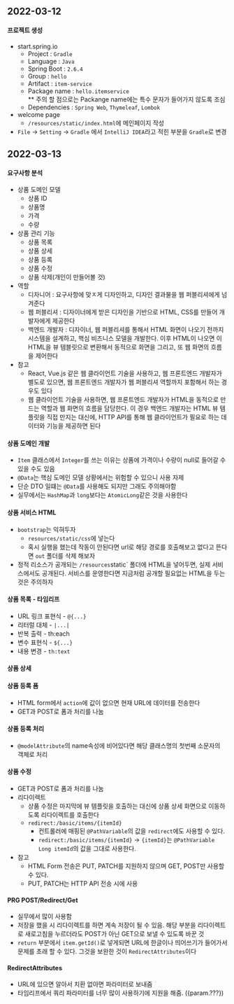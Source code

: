 ## 2022-03-12

#### 프로젝트 생성
- start.spring.io
  - Project : `Gradle`
  - Language : `Java`
  - Spring Boot : `2.6.4`
  - Group : `hello`
  - Artifact : `item-service`
  - Package name : `hello.itemservice`  
\*\* 주의 할 점으로는 Packange name에는 특수 문자가 들어가지 않도록 조심
  - Dependencies : `Spring Web`, `Thymeleaf`, `Lombok`
- welcome page
  - `/resources/static/index.html`에 메인페이지 작성
- `File` -> `Setting` -> `Gradle` 에서 `IntelliJ IDEA`라고 적힌 부분을 `Gradle`로 변경

## 2022-03-13

#### 요구사항 분석
- 상품 도메인 모델
  - 상품 ID
  - 상품명
  - 가격
  - 수량
- 상품 관리 기능
  - 상품 목록
  - 상품 상세
  - 상품 등록
  - 상품 수정
  - 상품 삭제(개인이 만들어볼 것)
- 역할
  - 디자니어 : 요구사항에 맞ㅈ게 디자인하고, 디자인 결과물을 웹 퍼블리셔에게 넘겨준다
  - 웹 퍼블리셔 : 디자이너에게 받은 디자인을 기반으로 HTML, CSS를 만들어 개발자에게 제공한다
  - 백엔드 개발자 : 디자이너, 웹 퍼블리셔를 통해서 HTML 화면이 나오기 전까지 시스템을 설계하고, 핵심 비즈니스 모델을 개발한다. 이후 HTML이 나오면 이 HTML을 뷰 템블릿으로 변환해서 동적으로 화면을 그리고, 또 웹 화면의 흐름을 제어한다
- 참고
  - React, Vue.js 같은 웹 클라이언트 기술을 사용하고, 웹 프론트엔드 개발자가 별도로 있으면, 웹 프론트엔드 개발자가 웹 퍼블리셔 역할까지 포함해서 하는 경우도 있다
  - 웹 클라이언트 기술을 사용하면, 웹 프론트엔드 개발자가 HTML을 동적으로 만드는 역할과 웹 화면의 흐름을 담당한다. 이 경우 백엔드 개발자는 HTML 뷰 템플릿을 직접 만지는 대신에, HTTP API를 통해 웹 클라이언트가 필요로 하는 데이터와 기능을 제공하면 된다

#### 상품 도메인 개발
- `Item` 클래스에서 `Integer`를 쓰는 이유는 상품에 가격이나 수량이 null로 들어갈 수 있을 수도 있음
- `@Data`는 핵심 도메인 모델 상황에서는 위험할 수 있으니 사용 자제
- 단순 DTO 일떄는 `@Data`를 사용해도 되지만 그래도 주의해야함
- 실무에서는 `HashMap`과 `long`보다는 `AtomicLong`같은 것을 사용한다

#### 상품 서비스 HTML
- `bootstrap`는 익혀두자
  - `resources/static/css`에 넣는다
  - 혹시 실행을 했는데 작동이 안된다면 url로 해당 경로를 호출해보고 없다고 뜬다면 `out` 폴더를 삭제 해보자
- 정적 리소스가 공개되는 `/resources`static` 폴더에 HTML을 넣어두면, 실제 서비스에서도 공개된다. 서비스를 운영한다면 지금처럼 공개할 필요없는 HTML을 두는 것은 주의하자

#### 상품 목록 - 타임리프
- URL 링크 표현식 - `@{...}`
- 리터럴 대체 - `|...|`
- 반복 출력 - th:each
- 변수 표현식 - `${...}`
- 내용 변경 - `th:text`

#### 상품 상세

#### 상품 등록 폼
- HTML form에서 `action`에 값이 없으면 현재 URL에 데이터를 전송한다
- GET과 POST로 폼과 처리를 나눔

#### 상품 등록 처리
- `@modelAttribute`의 name속성에 비어있다면 해당 클래스명의 첫번째 소문자의 객체로 처리

#### 상품 수정
- GET과 POST로 폼과 처리를 나눔
- 리다이렉트
  - 상품 수정은 마지막에 뷰 템플릿을 호출하는 대신에 상품 상세 화면으로 이동하도록 리다이렉트를 호출한다
  - `redirect:/basic/items/{itemId}`
    - 컨트롤러에 매핑된 `@PathVariable`의 값을 `redirect`에도 사용할 수 있다.
    - `redirect:/basic/items/{itemId}` -> `{itemId}`는 `@PathVariable Long itemId`의 값을 그대로 사용한다.
- 참고
  - HTML Form 전송은 PUT, PATCH를 지원하지 않으며 GET, POST만 사용할 수 있다.
  - PUT, PATCH는 HTTP API 전송 시에 사용

#### PRG POST/Redirect/Get
- 실무에서 많이 사용함
- 저장을 했을 시 리다이렉트를 하면 계속 저장이 될 수 있음. 해당 부분을 리다이렉트로 새로고침을 누르더라도 POST가 아닌 GET으로 보낼 수 있도록 바꾼 것
- `return` 부분에서 `item.getId()`로 넣게되면 URL에 한글이나 띄어쓰기가 들어가서 문제를 초래 할 수 있다. 그것을 보완한 것이 `RedirectAttributes`이다

#### RedirectAttributes
- URL에 있으면 알아서 치환 없아면 파라미터로 보내줌
- 타임리프에서 쿼리 파라미터를 너무 많이 사용하기에 지원을 해줌. ({param.???})